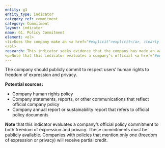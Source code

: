```yaml
---
entity: g1
entity_type: indicator
category_ref: commitment
category: Commitment
layout: indicator
name: G1. Policy Commitment
element: <ol>
<li>Does the company make an <a href="#explicit">explicit</a>, clearly articulated <a href="#policycommitment">policy commitment</a> to human rights, including freedom of expression and privacy?</li>
</ol>
research: This indicator seeks evidence that the company has made an <a href="#explicit">explicit</a> <a href="#policycommitment">policy commitments</a> to freedom of expression and privacy. This standard is outlined in the <a href="http://www.ohchr.org/Documents/Publications/GuidingPrinciplesBusinessHR_EN.pdf">UN Guiding Principles on Business and Human Rights</a>’ Operational Principle 16, which states that companies should adopt formal policies publicly expressing their commitment to international human rights principles and standards. Companies should disclose this policy commitment in formal policy documents or in other communications that reflect official company policy.</p>
<p>Note that this indicator evaluates a company’s official <a href="#policycommitment">policy commitment</a> to<i> both</i> freedom of expression and privacy. These commitments must be publicly available. Companies with policies that mention only one (freedom of expression or privacy) will receive partial credit.
---
```


The company should publicly commit to respect users’ human rights to freedom of expression and privacy.

**Potential sources:**
<ul>
<li>Company human rights policy</li>
<li>Company statements, reports, or other communications that reflect official company policy</li>
<li>Company annual report or sustainability report that refers to official policy documents</li>
</ul>

**Note** that this indicator evaluates a company’s official policy commitment to both freedom of expression and privacy. These commitments must be publicly available. Companies with policies that mention only one (freedom of expression or privacy) will receive partial credit.